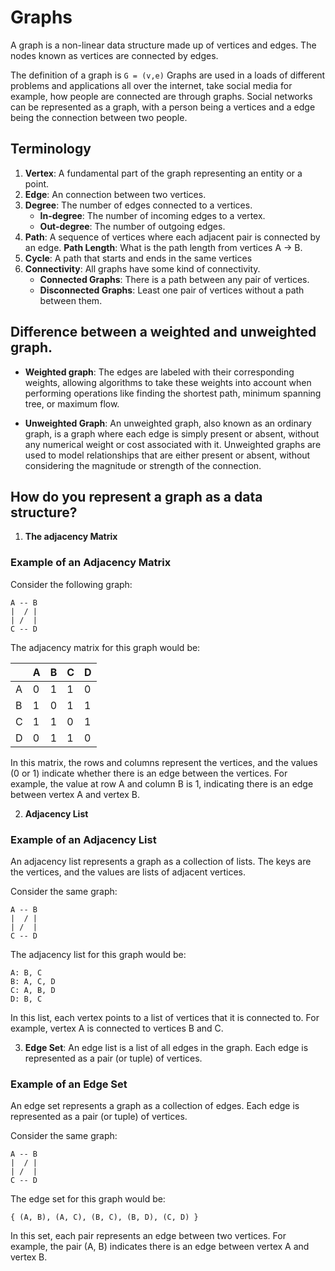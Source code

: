 # Graphs 

A graph is a non-linear data structure made up of vertices and edges. The nodes known as vertices are connected by edges.

The definition of a graph is `G = (v,e)`
Graphs are used in a loads of different problems and applications all over the internet, take social media for example, how people are connected are through graphs. Social networks can be represented as a graph, with a person being a vertices and a edge being the connection between two people. 

## Terminology 

1. **Vertex**: A fundamental part of the graph representing an entity or a point.
2. **Edge**: An connection between two vertices. 
3. **Degree**: The number of edges connected to a vertices. 
    - **In-degree**: The number of incoming edges to a vertex. 
    - **Out-degree**: The number of outgoing edges. 
4. **Path**: A sequence of vertices where each adjacent pair is connected by an edge.
    **Path Length**: What is the path length from vertices A -> B. 
5. **Cycle**: A path that starts and ends in the same vertices 
6. **Connectivity**: All graphs have some kind of connectivity. 
    - **Connected Graphs**: There is a path between any pair of vertices. 
    - **Disconnected Graphs**: Least one pair of vertices without a path between them.


## Difference between a weighted and unweighted graph. 

- **Weighted graph**: The edges are labeled with their corresponding weights, allowing algorithms to take these weights into account when performing operations like finding the shortest path, minimum spanning tree, or maximum flow.

- **Unweighted Graph**: An unweighted graph, also known as an ordinary graph, is a graph where each edge is simply present or absent, without any numerical weight or cost associated with it. Unweighted graphs are used to model relationships that are either present or absent, without considering the magnitude or strength of the connection.


## How do you represent a graph as a data structure?

1. **The adjacency Matrix**

### Example of an Adjacency Matrix

Consider the following graph:

```
A -- B
|  / |
| /  |
C -- D
```

The adjacency matrix for this graph would be:

|   | A | B | C | D |
|---|---|---|---|---|
| A | 0 | 1 | 1 | 0 |
| B | 1 | 0 | 1 | 1 |
| C | 1 | 1 | 0 | 1 |
| D | 0 | 1 | 1 | 0 |

In this matrix, the rows and columns represent the vertices, and the values (0 or 1) indicate whether there is an edge between the vertices. For example, the value at row A and column B is 1, indicating there is an edge between vertex A and vertex B.

2. **Adjacency List**

### Example of an Adjacency List

An adjacency list represents a graph as a collection of lists. The keys are the vertices, and the values are lists of adjacent vertices.

Consider the same graph:

```
A -- B
|  / |
| /  |
C -- D
```

The adjacency list for this graph would be:

```
A: B, C
B: A, C, D
C: A, B, D
D: B, C
```

In this list, each vertex points to a list of vertices that it is connected to. For example, vertex A is connected to vertices B and C.

3. **Edge Set**: An edge list is a list of all edges in the graph. Each edge is represented as a pair (or tuple) of vertices.

### Example of an Edge Set

An edge set represents a graph as a collection of edges. Each edge is represented as a pair (or tuple) of vertices.

Consider the same graph:

```
A -- B
|  / |
| /  |
C -- D
```

The edge set for this graph would be:

```
{ (A, B), (A, C), (B, C), (B, D), (C, D) }
```

In this set, each pair represents an edge between two vertices. For example, the pair (A, B) indicates there is an edge between vertex A and vertex B.

